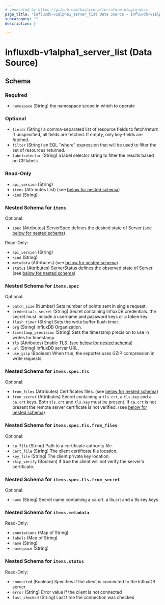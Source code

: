 ```yaml
---
# generated by https://github.com/hashicorp/terraform-plugin-docs
page_title: "influxdb-v1alpha1_server_list Data Source - influxdb-v1alpha1"
subcategory: ""
description: |-
  
---
```


# influxdb-v1alpha1_server_list (Data Source)





<!-- schema generated by tfplugindocs -->
## Schema

### Required

- `namespace` (String) the namespace scope in which to operate

### Optional

- `fields` (String) a comma-separated list of resource fields to fetch/return.  If unspecified, all fields are fetched.  If empty, only key-fields are fetched.
- `filter` (String) an EQL "where" expression that will be used to filter the set of resources returned.
- `labelselector` (String) a label selector string to filter the results based on CR labels

### Read-Only

- `api_version` (String)
- `items` (Attributes List) (see [below for nested schema](#nestedatt--items))
- `kind` (String)

<a id="nestedatt--items"></a>
### Nested Schema for `items`

Optional:

- `spec` (Attributes) ServerSpec defines the desired state of Server (see [below for nested schema](#nestedatt--items--spec))

Read-Only:

- `api_version` (String)
- `kind` (String)
- `metadata` (Attributes) (see [below for nested schema](#nestedatt--items--metadata))
- `status` (Attributes) ServerStatus defines the observed state of Server (see [below for nested schema](#nestedatt--items--status))

<a id="nestedatt--items--spec"></a>
### Nested Schema for `items.spec`

Optional:

- `batch_size` (Number) Sets number of points sent in single request.
- `credentials_secret` (String) Secret containing InfluxDB credentials.
the secret must include a username and password keys or a token key.
- `flush_timer` (String) Sets the write buffer flush timer.
- `org` (String) InfluxDB Organization.
- `timestamp_precision` (String) Sets the timestamp precision to use in writes for timestamp.
- `tls` (Attributes) Enable TLS. (see [below for nested schema](#nestedatt--items--spec--tls))
- `url` (String) InfluxDB server URL.
- `use_gzip` (Boolean) When true, the exporter uses GZIP compression in write requests.

<a id="nestedatt--items--spec--tls"></a>
### Nested Schema for `items.spec.tls`

Optional:

- `from_files` (Attributes) Certificates files. (see [below for nested schema](#nestedatt--items--spec--tls--from_files))
- `from_secret` (Attributes) Secret containing a `tls.crt`, a `tls.key` and a `ca.crt` keys.
Both `tls.crt` and `tls.key` must be present. If `ca.crt` is not present
the remote server certificate is not verified. (see [below for nested schema](#nestedatt--items--spec--tls--from_secret))

<a id="nestedatt--items--spec--tls--from_files"></a>
### Nested Schema for `items.spec.tls.from_files`

Optional:

- `ca_file` (String) Path to a certificate authority file.
- `cert_file` (String) The client certificate file location.
- `key_file` (String) The client private key location.
- `skip_verify` (Boolean) If true the client will not verify the server's certificate.


<a id="nestedatt--items--spec--tls--from_secret"></a>
### Nested Schema for `items.spec.tls.from_secret`

Optional:

- `name` (String) Secret name containing a ca.crt, a tls.crt and a tls.key keys.




<a id="nestedatt--items--metadata"></a>
### Nested Schema for `items.metadata`

Read-Only:

- `annotations` (Map of String)
- `labels` (Map of String)
- `name` (String)
- `namespace` (String)


<a id="nestedatt--items--status"></a>
### Nested Schema for `items.status`

Read-Only:

- `connected` (Boolean) Specifies if the client is connected to the InfluxDB server
- `error` (String) Error value if the client is not connected
- `last_checked` (String) Last time the connection was checked
